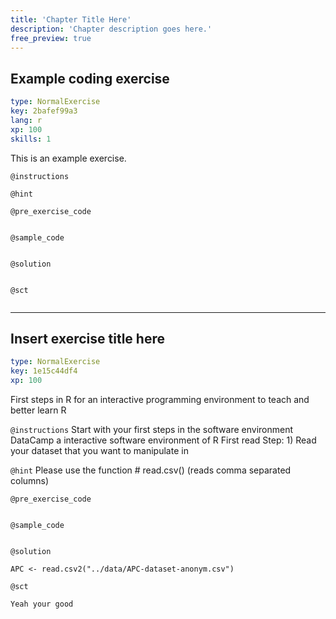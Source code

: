 ```yaml
---
title: 'Chapter Title Here'
description: 'Chapter description goes here.'
free_preview: true
---
```


## Example coding exercise

```yaml
type: NormalExercise
key: 2bafef99a3
lang: r
xp: 100
skills: 1
```

This is an example exercise.

`@instructions`


`@hint`


`@pre_exercise_code`
```{r}

```

`@sample_code`
```{r}

```

`@solution`
```{r}

```

`@sct`
```{r}

```

---

## Insert exercise title here

```yaml
type: NormalExercise
key: 1e15c44df4
xp: 100
```

First steps in R for an interactive programming environment to teach and better learn R

`@instructions`
Start with your first steps in the software environment DataCamp a interactive software environment of R
First read Step: 1) Read your dataset that you want to manipulate in

`@hint`
Please use the function # read.csv() (reads comma separated columns)

`@pre_exercise_code`
```{r}

```

`@sample_code`
```{r}

```

`@solution`
```{r}
APC <- read.csv2("../data/APC-dataset-anonym.csv")
```

`@sct`
```{r}
Yeah your good
```
